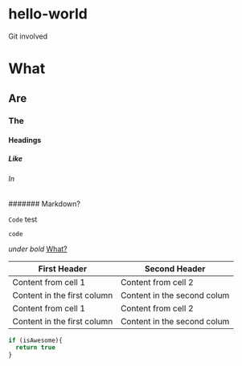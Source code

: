 # hello-world
Git involved

# What
## Are
### The
#### Headings
##### Like
###### In
####### Markdown?

`Code` test

```code```

_under_ *bold* [What?](www.google.com) 

First Header | Second Header
------------ | -------------
Content from cell 1 | Content from cell 2
Content in the first column | Content in the second colum
Content from cell 1 | Content from cell 2
Content in the first column | Content in the second colum

```javascript
if (isAwesome){
  return true
}
```
